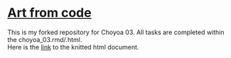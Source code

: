 [Art from code](https://art-from-code.netlify.app/)
================

This is my forked repository for Choyoa 03. All tasks are completed within the choyoa_03.rmd/.html.  
Here is the [link](choyoa_03.html) to the knitted html document.
